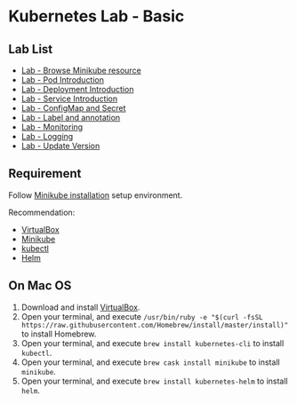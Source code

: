 # Kubernetes Lab - Basic

## Lab List

* [Lab - Browse Minikube resource](lab-01.md)
* [Lab - Pod Introduction](lab-02.md)
* [Lab - Deployment Introduction](lab-03.md)
* [Lab - Service Introduction](lab-04.md)
* [Lab - ConfigMap and Secret](lab-05.md)
* [Lab - Label and annotation](lab-06.md)
* [Lab - Monitoring](lab-07.md)
* [Lab - Logging](lab-08.md)
* [Lab - Update Version](lab-09.md)

## Requirement

Follow [Minikube installation](https://kubernetes.io/docs/tasks/tools/install-minikube/) setup environment.

Recommendation:

* [VirtualBox](https://www.virtualbox.org/wiki/Downloads)
* [Minikube](https://kubernetes.io/docs/tasks/tools/install-minikube/)
* [kubectl](https://kubernetes.io/docs/tasks/tools/install-kubectl/)
* [Helm](https://github.com/helm/helm)

## On Mac OS

1. Download and install [VirtualBox](https://www.virtualbox.org/wiki/Downloads).
2. Open your terminal, and execute `/usr/bin/ruby -e "$(curl -fsSL https://raw.githubusercontent.com/Homebrew/install/master/install)"` to install Homebrew.
3. Open your terminal, and execute `brew install kubernetes-cli` to install `kubectl`.
4. Open your terminal, and execute `brew cask install minikube` to install `minikube`.
5. Open your terminal, and execute `brew install kubernetes-helm` to install `helm`.
